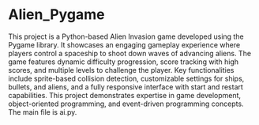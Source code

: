# Alien_Pygame



This project is a Python-based Alien Invasion game developed using the Pygame library. It showcases an engaging gameplay experience where players control a spaceship to shoot down waves of advancing aliens. The game features dynamic difficulty progression, score tracking with high scores, and multiple levels to challenge the player. Key functionalities include sprite-based collision detection, customizable settings for ships, bullets, and aliens, and a fully responsive interface with start and restart capabilities. This project demonstrates expertise in game development, object-oriented programming, and event-driven programming concepts. The main file is ai.py.
